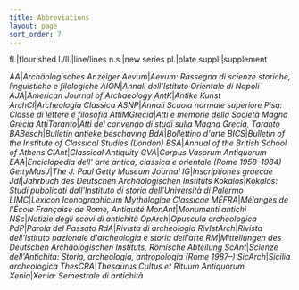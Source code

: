 ```yaml
---
title: Abbreviations
layout: page
sort_order: 7
---
```


fl.|flourished
l./ll.|line/lines
n.s.|new series
pl.|plate
suppl.|supplement

*AA*|*Archäologisches Anzeiger*
*Aevum*|*Aevum: Rassegna di scienze storiche, linguistiche e filologiche*
*AION*|*Annali dell’Istituto Orientale di Napoli*
*AJA*|*American Journal of Archaeology*
*AntK*|*Antike Kunst*
*ArchCl*|*Archeologia Classica*
*ASNP*|*Annali Scuola normale superiore Pisa: Classe di lettere e filosofia*
*AttiMGrecia*|*Atti e memorie della Società Magna Grecia*
*AttiTaranto*|*Atti del convengo di studi sulla Magna Grecia, Taranto*
*BABesch*|*Bulletin antieke beschaving*
*BdA*|*Bollettino d'arte*
*BICS*|*Bulletin of the Institute of Classical Studies (London)*
*BSA*|*Annual of the British School of Athens*
*ClAnt*|*Classical Antiquity*
*CVA*|*Corpus Vasorum Antiquorum*
*EAA*|*Enciclopedia dell' arte antica, classica e orientale (Rome 1958–1984)*
*GettyMusJ*|*The J. Paul Getty Museum Journal*
*IG*|*Inscriptiones graecae*
*JdI*|*Jahrbuch des Deutschen Archäologischen Instituts*
*Kokalos*|*Kokalos: Studi pubblicati dall’Instituto di storia dell’Università di Palermo*
*LIMC*|*Lexicon Iconographicum Mythologiae Classicae*
*MÉFRA*|*Mélanges de l’École Française de Rome, Antiquité*
*MonAnt*|*Monumenti antichi*
*NSc*|*Notizie degli scavi di antichità*
*OpArch*|*Opuscula archeologica*
*PdP*|*Parola del Passato*
*RdA*|*Rivista di archeologia*
*RivIstArch*|*Rivista dell'Istituto nazionale d'archeologia e storia dell'arte*
*RM*|*Mitteilungen des Deutschen Archäologischen Instituts, Römische Abteilung*
*ScAnt*|*Scienze dell'Antichita: Storia, archeologia, antropologia (Rome 1987–)*
*SicArch*|*Sicilia archeologica*
*ThesCRA*|*Thesaurus Cultus et Rituum Antiquorum*
*Xenia*|*Xenia: Semestrale di antichità*
